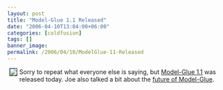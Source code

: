 ```yaml
---
layout: post
title: "Model-Glue 1.1 Released"
date: "2006-04-10T13:04:00+06:00"
categories: [coldfusion]
tags: []
banner_image: 
permalink: /2006/04/10/ModelGlue-11-Released
---
```


<img src="http://ray.camdenfamily.com/images/mg.jpg" align="left" border="1" hspace="5">
Sorry to repeat what everyone else is saying, but <a href="http://clearsoftware.net/index.cfm?mode=entry&entry=8418221B-E081-2BAC-6993D521C32F4D19">Model-Glue 1.1</a> was released today. Joe also talked a bit about the <a href="http://clearsoftware.net/index.cfm?mode=entry&entry=8426DAE8-E081-2BAC-69D4727AC6BA1D24">future of Model-Glue</a>.
